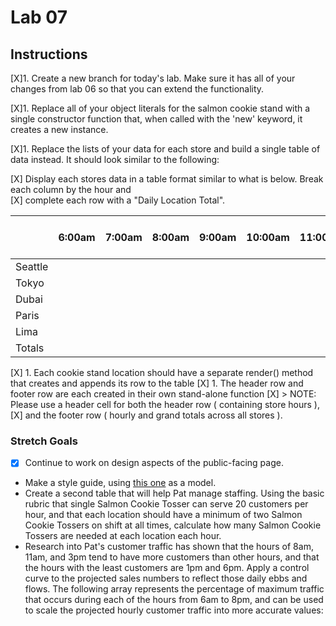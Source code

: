 # Lab 07


## Instructions

[X]1. Create a new branch for today's lab. Make sure it has all of your changes from lab 06 so that you can extend the functionality.

[X]1. Replace all of your object literals for the salmon cookie stand with a single constructor function that, when called with the 'new' keyword, it creates a new instance.

[X]1. Replace the lists of your data for each store and  build a single table of data instead. It should look similar to the following:

 [X]   Display each stores data in a table format similar to what is below. Break each column by the hour and  
 [X] complete each row with a "Daily Location Total".

|         | 6:00am | 7:00am | 8:00am | 9:00am | 10:00am | 11:00am | 12:00pm | 1:00pm | 2:00pm | 3:00pm | 4:00pm | 5:00pm | 6:00pm | 7:00pm | Daily Location Total |
| ------- | ------ | ------ | ------ | ------ | ------- | ------- | ------- | ------ | ------ | ------ | ------ | ------ | ------ | ------ | -------------------- |
| Seattle |        |        |        |        |         |         |         |        |        |        |        |        |        |        |
| Tokyo   |        |        |        |        |         |         |         |        |        |        |        |        |        |        |
| Dubai   |        |        |        |        |         |         |         |        |        |        |        |        |        |        |
| Paris   |        |        |        |        |         |         |         |        |        |        |        |        |        |        |
| Lima    |        |        |        |        |         |         |         |        |        |        |        |        |        |        |
| Totals  |        |        |        |        |         |         |         |        |        |        |        |        |        |        |

[X] 1. Each cookie stand location should have a separate render() method that creates and appends its row to the table
[X] 1. The header row and footer row are each created in their own stand-alone function
[X] > NOTE: Please use a header cell for both the header row ( containing store hours ), 
[X] and the footer row ( hourly and grand totals across all stores ).

### Stretch Goals

-[X]  Continue to work on design aspects of the public-facing page.
- Make a style guide, using [this one](http://everlast.com/style-guide) as a model.
- Create a second table that will help Pat manage staffing. Using the basic rubric that single Salmon Cookie Tosser can serve 20 customers per hour, and that each location should have a minimum of two Salmon Cookie Tossers on shift at all times, calculate how many Salmon Cookie Tossers are needed at each location each hour.
- Research into Pat's customer traffic has shown that the hours of 8am, 11am, and 3pm tend to have more customers than other hours, and that the hours with the least customers are 1pm and 6pm. Apply a control curve to the projected sales numbers to reflect those daily ebbs and flows. The following array represents the percentage of maximum traffic that occurs during each of the hours from 6am to 8pm, and can be used to scale the projected hourly customer traffic into more accurate values: